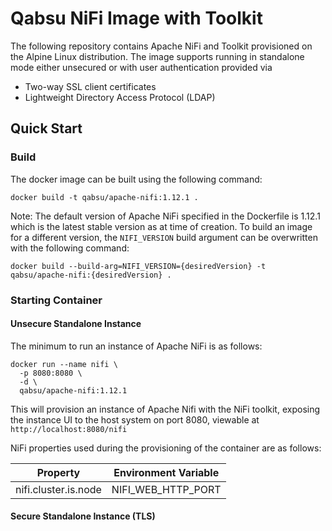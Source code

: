 # Qabsu NiFi Image with Toolkit
The following repository contains Apache NiFi and Toolkit provisioned on the Alpine Linux distribution.  The image supports running in standalone mode either unsecured or with user authentication provided via
* Two-way SSL client certificates
* Lightweight Directory Access Protocol (LDAP)

## Quick Start
### Build
The docker image can be built using the following command:
```shell
docker build -t qabsu/apache-nifi:1.12.1 .
```
Note:  The default version of Apache NiFi specified in the Dockerfile is 1.12.1 which is the latest stable version as at time of creation.  To build an image for a different version, the `NIFI_VERSION` build argument can be overwritten with the following command:
```shell
docker build --build-arg=NIFI_VERSION={desiredVersion} -t qabsu/apache-nifi:{desiredVersion} .
```
### Starting Container
#### Unsecure Standalone Instance
The minimum to run an instance of Apache NiFi is as follows:
```shell
docker run --name nifi \
  -p 8080:8080 \
  -d \
  qabsu/apache-nifi:1.12.1
```
This will provision an instance of Apache Nifi with the NiFi toolkit, exposing the instance UI to the host system on port 8080, viewable at `http://localhost:8080/nifi`

NiFi properties used during the provisioning of the container are as follows:

| Property                                  | Environment Variable                   |
|-------------------------------------------|----------------------------------------|
| nifi.cluster.is.node                      | NIFI_WEB_HTTP_PORT                     |



#### Secure Standalone Instance (TLS)
